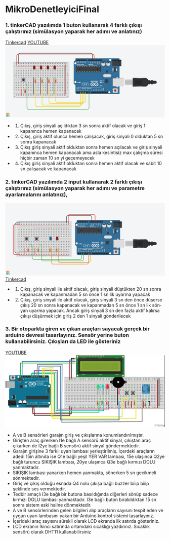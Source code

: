 # MikroDenetleyiciFinal

### 1.	tinkerCAD yazılımda 1 buton kullanarak 4 farklı çıkışı çalıştırınız (simülasyon yaparak her adımı ve  anlatınız)
[Tinkercad](https://www.tinkercad.com/things/hbXhWg57xYd-final-1-/editel?sharecode=Pf7I4IHb57vft3oGhBaB1FVLpQpCx4IAjfPrnBCNLy8)
[YOUTUBE]()
![Şema](https://github.com/CelebiSam99/MikroDenetleyiciFinal/blob/main/Final-1-.png)
- 1. Çıkış, giriş sinyali açıldıktan 3 sn sonra aktif olacak ve giriş 1 kapanınca hemen kapanacak  
- 2. Çıkış, giriş aktif olunca hemen çalışacak, giriş sinyali 0 olduktan 5 sn sonra kapanacak 
- 3. Çıkış giriş sinyali aktif olduktan sonra hemen açılacak ve giriş sinyali kapanınca hemen kapanacak ama asla kesintisiz max çalışma süresi hiçbir zaman 10 sn yi geçemeyecek
- 4. Çıkış giriş sinyali aktif olduktan sonra hemen aktif olacak ve sabit 10 sn çalışacak ve kapanacak  

### 2.	tinkerCAD yazılımda 2 input kullanarak 2 farklı çıkışı çalıştırınız (simülasyon yaparak her adımı ve parametre ayarlamalarını anlatınız), 
![Şema](https://github.com/CelebiSam99/MikroDenetleyiciFinal/blob/main/Final-2.png)
[Tinkercad](https://www.tinkercad.com/things/9RRhbbb7JFq-final-2/editel?sharecode=6jOgrsksDJPkDFUw5TDfa2-plqPNEKDleiEcZCMrEsQ)
- 1. Çıkış, giriş sinyali ile aktif olacak, giriş sinyali düştükten 20 sn sonra kapanacak ve kapanmadan 5 sn önce 1 sn lik uyarma yapacak
- 2. Çıkış, giriş sinyali ile aktif olacak, giriş sinyali 3 sn den önce düşerse çıkış 20 sn sonra kapanacak ve kapanmadan 5 sn önce 1 sn lik sön-yan uyarma yapacak. Ancak giriş sinyali 3 sn den fazla aktif kalırsa çıkışı düşürmek için giriş 2 den 1 sinyali gönderilecek

### 3.	Bir otoparkta giren ve çıkan araçları sayacak gerçek bir arduino devresi tasarlayınız. Sensör yerine buton kullanabilirsiniz. Çıkışları da LED ile gösteriniz
[YOUTUBE]()
![Şema](https://github.com/CelebiSam99/MikroDenetleyiciFinal/blob/main/Final-3-_bb.jpg)
- A ve B sensörleri garajın giriş ve çıkışlarına konumlandırılmıştır. 
- Girişten araç girerken I1e bağlı A sensörü aktif sinyal, çıkıştan araç çıkarken de I2ye bağlı B sensörü aktif sinyal göndermektedir. 
- Garajın girişine 3 farklı uyarı lambası yerleştirilmiş. İçerdeki araçların adedi 15in altında ise Q1e bağlı yeşil YER VAR lambası, 15e ulaşınca Q2ye bağlı turuncu SIKIŞIK lambası, 20ye ulaşınca Q3e bağlı kırmızı DOLU yanmaktadır. 
- SIKIŞIK lambası yanarken hemen yanmakta, sönerken 5 sn gecikmeli sönmektedir.
- Giriş ve çıkış olduğu esnada Q4 nolu çıkışa bağlı buzzer biiip biiip şeklinde ses vermektedir. 
- Tedbir amaçlı I3e bağlı bir butona basıldığında diğerleri sönüp sadece kırmızı DOLU lambası yanmaktadır. I3e bağlı buton bırakıldıktan 15 sn sonra sistem eski haline dönmektedir.
- A ve B sensörlerinden gelen bilgileri alıp araçların sayısını tespit eden ve uygun uyarı lambasını yakan bir Arduino kontrol sistemi tasarlayınız.
- İçerideki araç sayısını sürekli olarak LCD ekranda ilk satırda gösteriniz. 
- LCD ekranın İkinci satırında ortamdaki sıcaklığı yazdırınız. Sıcaklık sensörü olarak DHT11 kullanabilirsiniz
